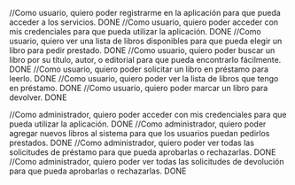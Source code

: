 //Como usuario, quiero poder registrarme en la aplicación para que pueda acceder a los servicios. DONE
//Como usuario, quiero poder acceder con mis credenciales para que pueda utilizar la aplicación. DONE
//Como usuario, quiero ver una lista de libros disponibles para que pueda elegir un libro para pedir prestado. DONE
//Como usuario, quiero poder buscar un libro por su título, autor, o editorial para que pueda encontrarlo fácilmente. DONE
//Como usuario, quiero poder solicitar un libro en préstamo para leerlo. DONE
//Como usuario, quiero poder ver la lista de libros que tengo en préstamo. DONE
//Como usuario, quiero poder marcar un libro para devolver. DONE

//Como administrador, quiero poder acceder con mis credenciales para que pueda utilizar la aplicación. DONE
//Como administrador, quiero poder agregar nuevos libros al sistema para que los usuarios puedan pedirlos prestados. DONE
//Como administrador, quiero poder ver todas las solicitudes de préstamo para que pueda aprobarlas o rechazarlas. DONE
//Como administrador, quiero poder ver todas las solicitudes de devolución para que pueda aprobarlas o rechazarlas. DONE